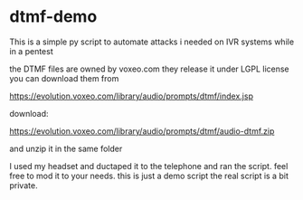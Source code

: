 # dtmf-demo

This is a simple py script to automate attacks i needed on IVR systems while in a pentest

the DTMF files are owned by voxeo.com they release it under LGPL license you can download them from

https://evolution.voxeo.com/library/audio/prompts/dtmf/index.jsp

download:

https://evolution.voxeo.com/library/audio/prompts/dtmf/audio-dtmf.zip

and unzip it in the same folder

I used my headset and ductaped it to the telephone and ran the script. feel free to mod it to your needs. this is just a demo script the real script is a bit private.


